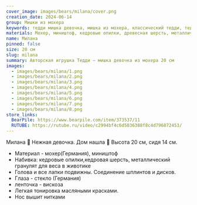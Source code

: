 ```yaml
---
cover_image: images/bears/milana/cover.png
creation_date: 2024-06-14
group: Мишки из мохера
keywords: тедди мишка девочка, мишка из мохера, классический тедди, тедди ручной работы, коллекционный мишка, мишка 26 см, тедди по классической выкройке, авторская игрушка, медвежонок ручной работы, игрушка из мохера, мишка тедди девочка, коллекционная игрушка, интерьерный мишка
materials: Мохер, миништоф, кедровые опилки, древесная шерсть, металлический гранулят, стеклянные глаза
name: Милана
pinned: false
size: 20 см
slug: milana
summary: Авторская игрушка Тедди — мишка девочка из мохера 20 см
images:
  - images/bears/milana/1.png
  - images/bears/milana/2.png
  - images/bears/milana/3.png
  - images/bears/milana/4.png
  - images/bears/milana/5.png
  - images/bears/milana/6.png
  - images/bears/milana/7.png
  - images/bears/milana/8.png
store_links:
  BearPile: https://www.bearpile.com/item/373537/11
  RUTUBE: https://rutube.ru/video/c2994bf4c6d5036388f8c4d796872453/
---
```

Милана 🐻 Нежная девочка. Дом нашла 🏡
Высота 20 см, сидя 14 см.
- Материал - мохер(Германия), миништоф 
- Набивка: кедровые опилки,кедровая шерсть, металлический гранулят для веса в животике
- Голова и все лапки подвижны. Соединение шплинтов и дисков.
- Глаза - стекло (Германия)
- ленточка - вискоза
- Легкая тонировка масляными красками.
- Нос вышит нитками  